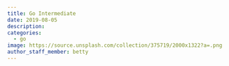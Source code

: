 ```yaml
---
title: Go Intermediate
date: 2019-08-05
description: 
categories:
  - go
image: https://source.unsplash.com/collection/375719/2000x1322?a=.png
author_staff_member: betty
---
```


